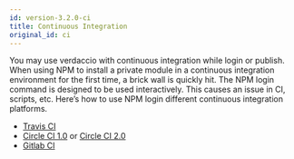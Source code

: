 ```yaml
---
id: version-3.2.0-ci
title: Continuous Integration
original_id: ci
---
```


You may use verdaccio with continuous integration while login or publish. When
using NPM to install a private module in a continuous integration environment
for the first time, a brick wall is quickly hit. The NPM login command is
designed to be used interactively. This causes an issue in CI, scripts, etc.
Here’s how to use NPM login different continuous integration platforms.

- [Travis CI](https://remysharp.com/2015/10/26/using-travis-with-private-npm-deps)
- [Circle CI 1.0](https://circleci.com/docs/1.0/npm-login/) or [Circle CI 2.0](https://circleci.com/docs/2.0/deployment-integrations/#npm)
- [Gitlab CI](https://www.exclamationlabs.com/blog/continuous-deployment-to-npm-using-gitlab-ci/)
